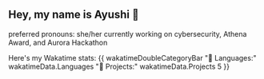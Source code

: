 ## Hey, my name is Ayushi 👋 
preferred pronouns: she/her
currently working on cybersecurity, Athena Award, and Aurora Hackathon

Here's my Wakatime stats:
{{ wakatimeDoubleCategoryBar "💾 Languages:" wakatimeData.Languages "💼 Projects:" wakatimeData.Projects 5 }}

<!--
**ayushi-the-troll/ayushi-the-troll** is a ✨ _special_ ✨ repository because its `README.md` (this file) appears on your GitHub profile.

Here are some ideas to get you started:

- 🔭 I’m currently working on ...
- 🌱 I’m currently learning ...
- 👯 I’m looking to collaborate on ...
- 🤔 I’m looking for help with ...
- 💬 Ask me about ...
- 📫 How to reach me: ...
- 😄 Pronouns: ...
- ⚡ Fun fact: ...
-->
